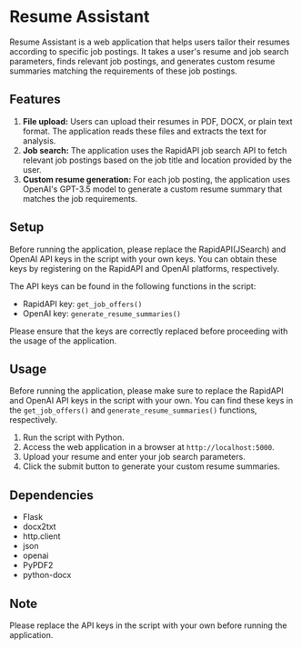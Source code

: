# Resume Assistant

Resume Assistant is a web application that helps users tailor their resumes according to specific job postings. It takes a user's resume and job search parameters, finds relevant job postings, and generates custom resume summaries matching the requirements of these job postings.

## Features

1. **File upload:** Users can upload their resumes in PDF, DOCX, or plain text format. The application reads these files and extracts the text for analysis.
2. **Job search:** The application uses the RapidAPI job search API to fetch relevant job postings based on the job title and location provided by the user.
3. **Custom resume generation:** For each job posting, the application uses OpenAI's GPT-3.5 model to generate a custom resume summary that matches the job requirements.

## Setup

Before running the application, please replace the RapidAPI(JSearch) and OpenAI API keys in the script with your own keys. You can obtain these keys by registering on the RapidAPI and OpenAI platforms, respectively.

The API keys can be found in the following functions in the script:

- RapidAPI key: `get_job_offers()`
- OpenAI key: `generate_resume_summaries()`

Please ensure that the keys are correctly replaced before proceeding with the usage of the application.



## Usage

Before running the application, please make sure to replace the RapidAPI and OpenAI API keys in the script with your own. You can find these keys in the `get_job_offers()` and `generate_resume_summaries()` functions, respectively.

1. Run the script with Python.
2. Access the web application in a browser at `http://localhost:5000`.
3. Upload your resume and enter your job search parameters.
4. Click the submit button to generate your custom resume summaries.



## Dependencies

- Flask
- docx2txt
- http.client
- json
- openai
- PyPDF2
- python-docx

## Note

Please replace the API keys in the script with your own before running the application.
